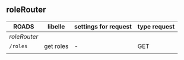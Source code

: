 ## roleRouter

| ROADS        | libelle   | settings for request | type request |
| ------------ | --------- | -------------------- | ------------ |
| _roleRouter_ |           |                      |              |
| `/roles`     | get roles | -                    | GET          |
|              |           |                      |              |

